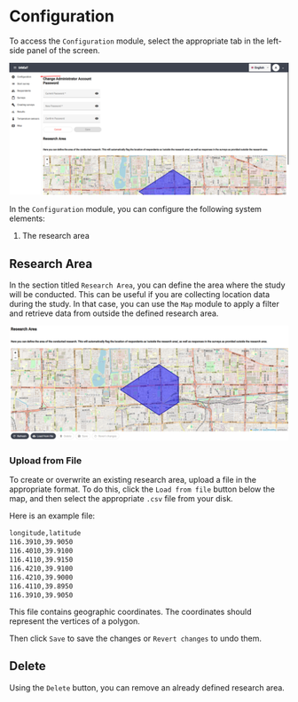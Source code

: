 # Configuration

To access the `Configuration` module, select the appropriate tab in the left-side panel of the screen.

![alt text](imgs/turn_on.png)

In the `Configuration` module, you can configure the following system elements:

1. The research area

## Research Area

In the section titled `Research Area`, you can define the area where the study will be conducted. This can be useful if you are collecting location data during the study. In that case, you can use the `Map` module to apply a filter and retrieve data from outside the defined research area.

![alt text](imgs/research_area.png)

### Upload from File

To create or overwrite an existing research area, upload a file in the appropriate format. To do this, click the `Load from file` button below the map, and then select the appropriate `.csv` file from your disk.

Here is an example file:

```csv
longitude,latitude
116.3910,39.9050
116.4010,39.9100
116.4110,39.9150
116.4210,39.9100
116.4210,39.9000
116.4110,39.8950
116.3910,39.9050
```

This file contains geographic coordinates. The coordinates should represent the vertices of a polygon.

Then click `Save` to save the changes or `Revert changes` to undo them.

## Delete

Using the `Delete` button, you can remove an already defined research area.